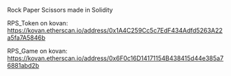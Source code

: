 Rock Paper Scissors made in Solidity

RPS_Token on kovan: https://kovan.etherscan.io/address/0x1A4C259Cc5c7EdF434Adfd5263A22a5fa7A5846b

RPS_Game on kovan: https://kovan.etherscan.io/address/0x6F0c16D14171154B438415d44e385a76881abd2b
